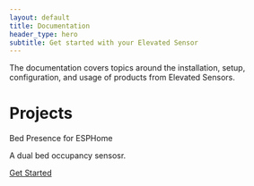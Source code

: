 ```yaml
---
layout: default
title: Documentation
header_type: hero
subtitle: Get started with your Elevated Sensor
---
```

<!-- # header_type: hero   # hero, splash, none, post, base -->

The documentation covers topics around the installation, setup, configuration, and usage of products from Elevated Sensors.

# Projects
<div class="row">
    <div class="col-lg-6">
        <div class="card text-center border-primary mb-3" style="max-width: 20rem;">
            <div class="card-header">Bed Presence for ESPHome</div>
            <div class="card-body">
                <span class="fa-solid fa-bed-pulse fa-5x"></span>
                <p class="card-text">A dual bed occupancy sensosr.</p>
                <a href="{% link bed-presence-mk1/index.md%}" class="btn btn-outline-warning stretched-link">Get Started</a>
            </div>
        </div>
    </div>
</div>
